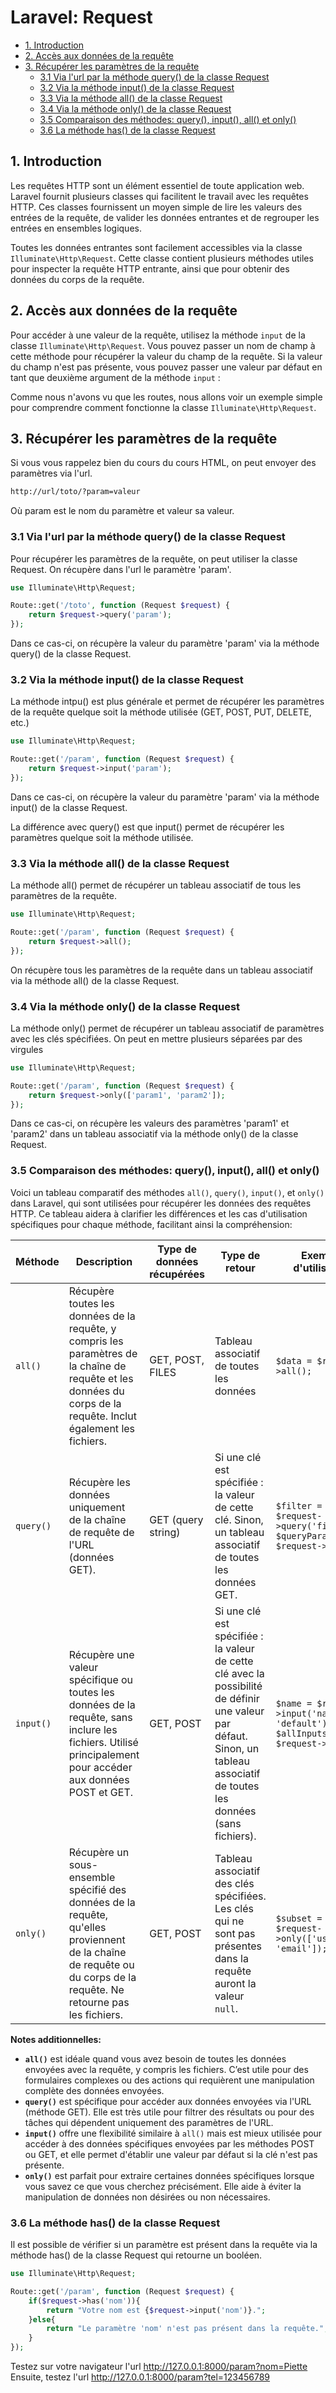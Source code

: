 
<h1> Laravel: Request</h1>

<!-- @import "[TOC]" {cmd="toc" depthFrom=1 depthTo=6 orderedList=false} -->

<!-- code_chunk_output -->

- [1. Introduction](#1-introduction)
- [2. Accès aux données de la requête](#2-accès-aux-données-de-la-requête)
- [3. Récupérer les paramètres de la requête](#3-récupérer-les-paramètres-de-la-requête)
  - [3.1 Via l'url par la méthode query() de la classe Request](#31-via-lurl-par-la-méthode-query-de-la-classe-request)
  - [3.2 Via la méthode input() de la classe Request](#32-via-la-méthode-input-de-la-classe-request)
  - [3.3 Via la méthode all() de la classe Request](#33-via-la-méthode-all-de-la-classe-request)
  - [3.4 Via la méthode only() de la classe Request](#34-via-la-méthode-only-de-la-classe-request)
  - [3.5 Comparaison des méthodes: query(), input(), all() et only()](#35-comparaison-des-méthodes-query-input-all-et-only)
  - [3.6 La méthode has() de la classe Request](#36-la-méthode-has-de-la-classe-request)

<!-- /code_chunk_output -->


## 1. Introduction
Les requêtes HTTP sont un élément essentiel de toute application web. Laravel fournit plusieurs classes qui facilitent le travail avec les requêtes HTTP. Ces classes fournissent un moyen simple de lire les valeurs des entrées de la requête, de valider les données entrantes et de regrouper les entrées en ensembles logiques.

Toutes les données entrantes sont facilement accessibles via la classe `Illuminate\Http\Request`. Cette classe contient plusieurs méthodes utiles pour inspecter la requête HTTP entrante, ainsi que pour obtenir des données du corps de la requête.

## 2. Accès aux données de la requête
Pour accéder à une valeur de la requête, utilisez la méthode `input` de la classe `Illuminate\Http\Request`. Vous pouvez passer un nom de champ à cette méthode pour récupérer la valeur du champ de la requête. Si la valeur du champ n'est pas présente, vous pouvez passer une valeur par défaut en tant que deuxième argument de la méthode `input` :

Comme nous n'avons vu que les routes, nous allons voir un exemple simple pour comprendre comment fonctionne la classe `Illuminate\Http\Request`.
## 3. Récupérer les paramètres de la requête
Si vous vous rappelez bien du cours du cours HTML, on peut envoyer des paramètres via l'url.
```html
http://url/toto/?param=valeur
```
Où param est le nom du paramètre et valeur sa valeur.

### 3.1 Via l'url par la méthode query() de la classe Request
Pour récupérer les paramètres de la requête, on peut utiliser la classe Request. On récupère dans l'url le paramètre 'param'.

```php
use Illuminate\Http\Request;

Route::get('/toto', function (Request $request) {
    return $request->query('param');
});
```
Dans ce cas-ci, on récupère la valeur du paramètre 'param' via la méthode query() de la classe Request.

### 3.2 Via la méthode input() de la classe Request
La méthode intpu() est plus générale et permet de récupérer les paramètres de la requête quelque soit la méthode utilisée (GET, POST, PUT, DELETE, etc.)
```php
use Illuminate\Http\Request;

Route::get('/param', function (Request $request) {
    return $request->input('param');
});
```
Dans ce cas-ci, on récupère la valeur du paramètre 'param' via la méthode input() de la classe Request.

La différence avec query() est que input() permet de récupérer les paramètres quelque soit la méthode utilisée.

### 3.3 Via la méthode all() de la classe Request
La méthode all() permet de récupérer un tableau associatif de tous les paramètres de la requête.
```php
use Illuminate\Http\Request;

Route::get('/param', function (Request $request) {
    return $request->all();
});
```
On récupère tous les paramètres de la requête dans un tableau associatif via la méthode all() de la classe Request.

### 3.4 Via la méthode only() de la classe Request
La méthode only() permet de récupérer un tableau associatif de paramètres avec les clés spécifiées. On peut en mettre plusieurs séparées par des virgules
```php
use Illuminate\Http\Request;

Route::get('/param', function (Request $request) {
    return $request->only(['param1', 'param2']);
});
```
Dans ce cas-ci, on récupère les valeurs des paramètres 'param1' et 'param2' dans un tableau associatif via la méthode only() de la classe Request.

### 3.5 Comparaison des méthodes: query(), input(), all() et only()
Voici un tableau comparatif des méthodes `all()`, `query()`, `input()`, et `only()` dans Laravel, qui sont utilisées pour récupérer les données des requêtes HTTP. Ce tableau aidera à clarifier les différences et les cas d'utilisation spécifiques pour chaque méthode, facilitant ainsi la compréhension:

| Méthode  | Description | Type de données récupérées | Type de retour | Exemple d'utilisation |
|----------|-------------|---------------------------|----------------|-----------------------|
| `all()`  | Récupère toutes les données de la requête, y compris les paramètres de la chaîne de requête et les données du corps de la requête. Inclut également les fichiers. | GET, POST, FILES | Tableau associatif de toutes les données | `$data = $request->all();` |
| `query()`| Récupère les données uniquement de la chaîne de requête de l'URL (données GET). | GET (query string) | Si une clé est spécifiée : la valeur de cette clé. Sinon, un tableau associatif de toutes les données GET. | `$filter = $request->query('filter');`<br>`$queryParams = $request->query();` |
| `input()`| Récupère une valeur spécifique ou toutes les données de la requête, sans inclure les fichiers. Utilisé principalement pour accéder aux données POST et GET. | GET, POST | Si une clé est spécifiée : la valeur de cette clé avec la possibilité de définir une valeur par défaut. Sinon, un tableau associatif de toutes les données (sans fichiers). | `$name = $request->input('name', 'default');`<br>`$allInputs = $request->input();` |
| `only()` | Récupère un sous-ensemble spécifié des données de la requête, qu'elles proviennent de la chaîne de requête ou du corps de la requête. Ne retourne pas les fichiers. | GET, POST | Tableau associatif des clés spécifiées. Les clés qui ne sont pas présentes dans la requête auront la valeur `null`. | `$subset = $request->only(['username', 'email']);` |

**Notes additionnelles:**
- **`all()`** est idéale quand vous avez besoin de toutes les données envoyées avec la requête, y compris les fichiers. C’est utile pour des formulaires complexes ou des actions qui requièrent une manipulation complète des données envoyées.
- **`query()`** est spécifique pour accéder aux données envoyées via l'URL (méthode GET). Elle est très utile pour filtrer des résultats ou pour des tâches qui dépendent uniquement des paramètres de l'URL.
- **`input()`** offre une flexibilité similaire à `all()` mais est mieux utilisée pour accéder à des données spécifiques envoyées par les méthodes POST ou GET, et elle permet d'établir une valeur par défaut si la clé n'est pas présente.
- **`only()`** est parfait pour extraire certaines données spécifiques lorsque vous savez ce que vous cherchez précisément. Elle aide à éviter la manipulation de données non désirées ou non nécessaires.

### 3.6 La méthode has() de la classe Request
Il est possible de vérifier si un paramètre est présent dans la requête via la méthode has() de la classe Request qui retourne un booléen.
```php
use Illuminate\Http\Request;

Route::get('/param', function (Request $request) {
    if($request->has('nom')){
        return "Votre nom est {$request->input('nom')}.";
    }else{
        return "Le paramètre 'nom' n'est pas présent dans la requête.";
    }
});
```
Testez sur votre navigateur l'url http://127.0.0.1:8000/param?nom=Piette
Ensuite, testez l'url http://127.0.0.1:8000/param?tel=123456789

